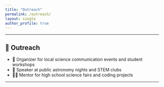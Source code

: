```yaml
---
title: "Outreach"
permalink: /outreach/
layout: single
author_profile: true
---
```


---



## 🌱 <span id="outreach">Outreach</span>

- 🚀 Organizer for local science communication events and student workshops
- 📣 Speaker at public astronomy nights and STEM clubs
- 🧑‍🏫 Mentor for high school science fairs and coding projects

---